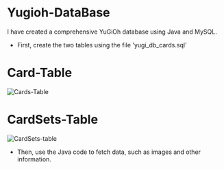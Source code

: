 # Yugioh-DataBase
I have created a comprehensive YuGiOh database using Java and MySQL.
- First, create the two tables using the file 'yugi_db_cards.sql'
<h1>Card-Table</h1>

![Cards-Table](https://github.com/Nikos-Michelis/Yugioh-DataBase/assets/92666389/30299d24-fb46-4382-b309-45c4e772b8f6)

<h1>CardSets-Table</h1>

![CardSets-table](https://github.com/Nikos-Michelis/Yugioh-DataBase/assets/92666389/c6cf9528-00c6-4437-80eb-f169a14b413f)
- Then, use the Java code to fetch data, such as images and other information.
